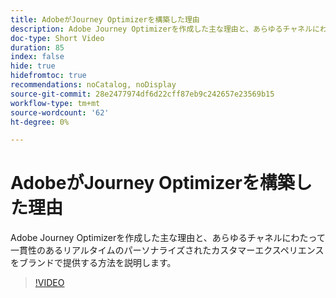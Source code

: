 ```yaml
---
title: AdobeがJourney Optimizerを構築した理由
description: Adobe Journey Optimizerを作成した主な理由と、あらゆるチャネルにわたって一貫性のあるリアルタイムのパーソナライズされたカスタマーエクスペリエンスをブランドで提供する方法を説明します。
doc-type: Short Video
duration: 85
index: false
hide: true
hidefromtoc: true
recommendations: noCatalog, noDisplay
source-git-commit: 28e2477974df6d22cff87eb9c242657e23569b15
workflow-type: tm+mt
source-wordcount: '62'
ht-degree: 0%

---
```



# AdobeがJourney Optimizerを構築した理由

Adobe Journey Optimizerを作成した主な理由と、あらゆるチャネルにわたって一貫性のあるリアルタイムのパーソナライズされたカスタマーエクスペリエンスをブランドで提供する方法を説明します。

<!-- 62_S520_3442520_84_why-adobe-built-journey-optimizer -->
>[!VIDEO](https://video.tv.adobe.com/v/3460498/?learn=on&enablevpops=true&captions=jpn)
